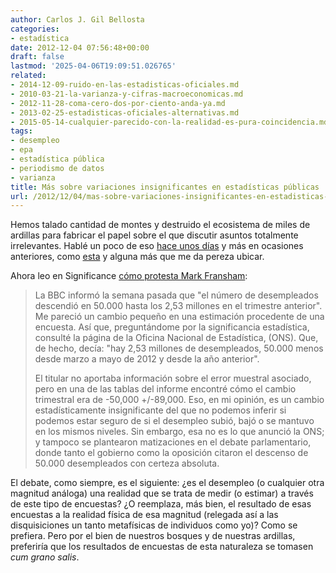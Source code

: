 ```yaml
---
author: Carlos J. Gil Bellosta
categories:
- estadística
date: 2012-12-04 07:56:48+00:00
draft: false
lastmod: '2025-04-06T19:09:51.026765'
related:
- 2014-12-09-ruido-en-las-estadisticas-oficiales.md
- 2010-03-21-la-varianza-y-cifras-macroeconomicas.md
- 2012-11-28-coma-cero-dos-por-ciento-anda-ya.md
- 2013-02-25-estadisticas-oficiales-alternativas.md
- 2015-05-14-cualquier-parecido-con-la-realidad-es-pura-coincidencia.md
tags:
- desempleo
- epa
- estadística pública
- periodismo de datos
- varianza
title: Más sobre variaciones insignificantes en estadísticas públicas
url: /2012/12/04/mas-sobre-variaciones-insignificantes-en-estadisticas-publicas/
---
```


Hemos talado cantidad de montes y destruido el ecosistema de miles de ardillas para fabricar el papel sobre el que discutir asuntos totalmente irrelevantes. Hablé un poco de eso [hace unos días](http://www.datanalytics.com/2012/11/28/coma-cero-dos-por-ciento-anda-ya/) y más en ocasiones anteriores, como [esta](http://www.datanalytics.com/2010/03/21/la-varianza-y-cifras-macroeconomicas/) y alguna más que me da pereza ubicar.

Ahora leo en Significance [cómo protesta Mark Fransham](http://www.significancemagazine.org/details/webexclusive/2788311/Wrong-The-reporting-of-statistical-error.html):

>La BBC informó la semana pasada que "el número de desempleados descendió en 50.000 hasta los 2,53 millones en el trimestre anterior". Me pareció un cambio pequeño en una estimación procedente de una encuesta. Así que, preguntándome por la significancia estadística, consulté la página de la Oficina Nacional de Estadística, (ONS). Que, de hecho, decía: "hay 2,53 millones de desempleados, 50.000 menos desde marzo a mayo de 2012 y desde la año anterior".
>
>El titular no aportaba información sobre el error muestral asociado, pero en una de las tablas del informe encontré cómo el cambio trimestral era de -50,000 +/-89,000. Eso, en mi opinión, es un cambio estadísticamente insignificante del que no podemos inferir si podemos estar seguro de si el desempleo subió, bajó o se mantuvo en los mismos niveles. Sin embargo, esa no es lo que anunció la ONS; y tampoco se plantearon matizaciones en el debate parlamentario, donde tanto el gobierno como la oposición citaron el descenso de 50.000 desempleados con certeza absoluta.

El debate, como siempre, es el siguiente: ¿es el desempleo (o cualquier otra magnitud análoga) una realidad que se trata de medir (o estimar) a través de este tipo de encuestas? ¿O reemplaza, más bien, el resultado de esas encuestas a la realidad física de esa magnitud (relegada así a las disquisiciones un tanto metafísicas de individuos como yo)? Como se prefiera. Pero por el bien de nuestros bosques y de nuestras ardillas, preferiría que los resultados de encuestas de esta naturaleza se tomasen _cum grano salis_.